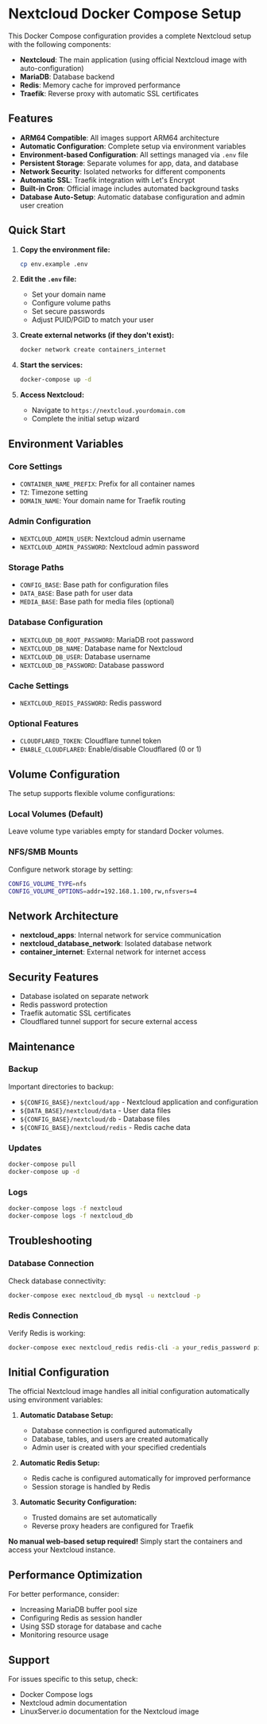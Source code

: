 # Nextcloud Docker Compose Setup

This Docker Compose configuration provides a complete Nextcloud setup with the following components:

- **Nextcloud**: The main application (using official Nextcloud image with auto-configuration)
- **MariaDB**: Database backend
- **Redis**: Memory cache for improved performance
- **Traefik**: Reverse proxy with automatic SSL certificates

## Features

- **ARM64 Compatible**: All images support ARM64 architecture
- **Automatic Configuration**: Complete setup via environment variables
- **Environment-based Configuration**: All settings managed via `.env` file
- **Persistent Storage**: Separate volumes for app, data, and database
- **Network Security**: Isolated networks for different components
- **Automatic SSL**: Traefik integration with Let's Encrypt
- **Built-in Cron**: Official image includes automated background tasks
- **Database Auto-Setup**: Automatic database configuration and admin user creation

## Quick Start

1. **Copy the environment file:**
   ```bash
   cp env.example .env
   ```

2. **Edit the `.env` file:**
   - Set your domain name
   - Configure volume paths
   - Set secure passwords
   - Adjust PUID/PGID to match your user

3. **Create external networks (if they don't exist):**
   ```bash
   docker network create containers_internet
   ```

4. **Start the services:**
   ```bash
   docker-compose up -d
   ```

5. **Access Nextcloud:**
   - Navigate to `https://nextcloud.yourdomain.com`
   - Complete the initial setup wizard

## Environment Variables

### Core Settings
- `CONTAINER_NAME_PREFIX`: Prefix for all container names
- `TZ`: Timezone setting
- `DOMAIN_NAME`: Your domain name for Traefik routing

### Admin Configuration
- `NEXTCLOUD_ADMIN_USER`: Nextcloud admin username
- `NEXTCLOUD_ADMIN_PASSWORD`: Nextcloud admin password

### Storage Paths
- `CONFIG_BASE`: Base path for configuration files
- `DATA_BASE`: Base path for user data
- `MEDIA_BASE`: Base path for media files (optional)

### Database Configuration
- `NEXTCLOUD_DB_ROOT_PASSWORD`: MariaDB root password
- `NEXTCLOUD_DB_NAME`: Database name for Nextcloud
- `NEXTCLOUD_DB_USER`: Database username
- `NEXTCLOUD_DB_PASSWORD`: Database password

### Cache Settings
- `NEXTCLOUD_REDIS_PASSWORD`: Redis password

### Optional Features
- `CLOUDFLARED_TOKEN`: Cloudflare tunnel token
- `ENABLE_CLOUDFLARED`: Enable/disable Cloudflared (0 or 1)

## Volume Configuration

The setup supports flexible volume configurations:

### Local Volumes (Default)
Leave volume type variables empty for standard Docker volumes.

### NFS/SMB Mounts
Configure network storage by setting:
```bash
CONFIG_VOLUME_TYPE=nfs
CONFIG_VOLUME_OPTIONS=addr=192.168.1.100,rw,nfsvers=4
```

## Network Architecture

- **nextcloud_apps**: Internal network for service communication
- **nextcloud_database_network**: Isolated database network
- **container_internet**: External network for internet access

## Security Features

- Database isolated on separate network
- Redis password protection
- Traefik automatic SSL certificates
- Cloudflared tunnel support for secure external access

## Maintenance

### Backup
Important directories to backup:
- `${CONFIG_BASE}/nextcloud/app` - Nextcloud application and configuration
- `${DATA_BASE}/nextcloud/data` - User data files
- `${CONFIG_BASE}/nextcloud/db` - Database files
- `${CONFIG_BASE}/nextcloud/redis` - Redis cache data

### Updates
```bash
docker-compose pull
docker-compose up -d
```

### Logs
```bash
docker-compose logs -f nextcloud
docker-compose logs -f nextcloud_db
```

## Troubleshooting

### Database Connection
Check database connectivity:
```bash
docker-compose exec nextcloud_db mysql -u nextcloud -p
```

### Redis Connection
Verify Redis is working:
```bash
docker-compose exec nextcloud_redis redis-cli -a your_redis_password ping
```

## Initial Configuration

The official Nextcloud image handles all initial configuration automatically using environment variables:

1. **Automatic Database Setup:**
   - Database connection is configured automatically
   - Database, tables, and users are created automatically
   - Admin user is created with your specified credentials

2. **Automatic Redis Setup:**
   - Redis cache is configured automatically for improved performance
   - Session storage is handled by Redis

3. **Automatic Security Configuration:**
   - Trusted domains are set automatically
   - Reverse proxy headers are configured for Traefik

**No manual web-based setup required!** Simply start the containers and access your Nextcloud instance.

## Performance Optimization

For better performance, consider:
- Increasing MariaDB buffer pool size
- Configuring Redis as session handler
- Using SSD storage for database and cache
- Monitoring resource usage

## Support

For issues specific to this setup, check:
- Docker Compose logs
- Nextcloud admin documentation
- LinuxServer.io documentation for the Nextcloud image 